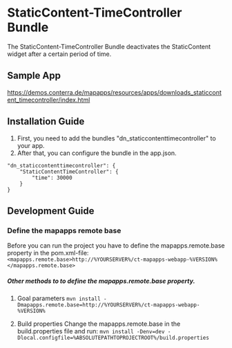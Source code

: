 # StaticContent-TimeController Bundle
The StaticContent-TimeController Bundle deactivates the StaticContent widget after a certain period of time.

Sample App
------------------
https://demos.conterra.de/mapapps/resources/apps/downloads_staticcontent_timecontroller/index.html

Installation Guide
------------------
1. First, you need to add the bundles "dn_staticcontenttimecontroller" to your app.
2. After that, you can configure the bundle in the app.json.

```
"dn_staticcontenttimecontroller": {
    "StaticContentTimeController": {
        "time": 30000
    }
}
```

Development Guide
------------------
### Define the mapapps remote base
Before you can run the project you have to define the mapapps.remote.base property in the pom.xml-file:
`<mapapps.remote.base>http://%YOURSERVER%/ct-mapapps-webapp-%VERSION%</mapapps.remote.base>`

##### Other methods to to define the mapapps.remote.base property.
1. Goal parameters
`mvn install -Dmapapps.remote.base=http://%YOURSERVER%/ct-mapapps-webapp-%VERSION%`

2. Build properties
Change the mapapps.remote.base in the build.properties file and run:
`mvn install -Denv=dev -Dlocal.configfile=%ABSOLUTEPATHTOPROJECTROOT%/build.properties`

